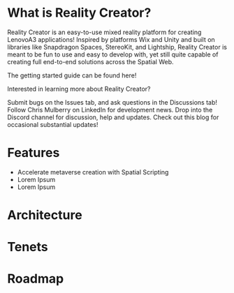 # What is Reality Creator?
Reality Creator is an easy-to-use mixed reality platform for creating LenovoA3 applications! Inspired by platforms Wix and Unity and built on libraries like Snapdragon Spaces, StereoKit, and Lightship, Reality Creator is meant to be fun to use and easy to develop with, yet still quite capable of creating full end-to-end solutions across the Spatial Web.

The getting started guide can be found here!

Interested in learning more about Reality Creator?

Submit bugs on the Issues tab, and ask questions in the Discussions tab!
Follow Chris Mulberry on LinkedIn for development news.
Drop into the Discord channel for discussion, help and updates.
Check out this blog for occasional substantial updates!


# Features
- Accelerate metaverse creation with Spatial Scripting
- Lorem Ipsum
- Lorem Ipsum


# Architecture


# Tenets



# Roadmap
